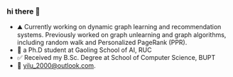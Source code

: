 ### hi there :wave:
- :mountain: Currently working on dynamic graph learning and recommendation systems. Previously worked on graph unlearning and graph algorithms, including random walk and Personalized PageRank (PPR).
- :school: a Ph.D student at Gaoling School of AI, RUC
- :white_check_mark: Received my B.Sc. Degree at School of Computer Science, BUPT
- :email: yilu_2000@outlook.com.
